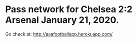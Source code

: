 # Pass network for Chelsea 2:2 Arsenal January 21, 2020.

Go check at: http://aaafootballapp.herokuapp.com/
